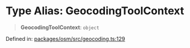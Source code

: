 # Type Alias: GeocodingToolContext

> **GeocodingToolContext**: `object`

Defined in: [packages/osm/src/geocoding.ts:129](https://github.com/GeoDaCenter/openassistant/blob/2c7e2a603db0fcbd6603996e5ea15006191c5f7f/packages/osm/src/geocoding.ts#L129)
